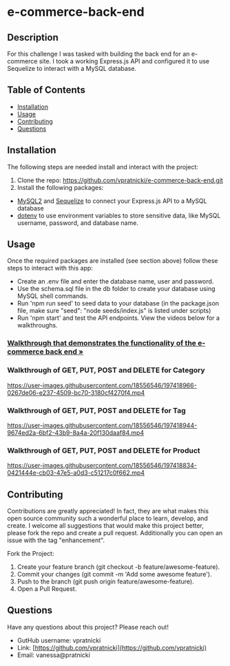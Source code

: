 # e-commerce-back-end

## Description

For this challenge I was tasked with building the back end for an e-commerce site. I took a working Express.js API and configured it to use Sequelize to interact with a MySQL database. 

## Table of Contents

- [Installation](#installation)
- [Usage](#usage)
- [Contributing](#contributing)
- [Questions](#questions)

## Installation

The following steps are needed install and interact with the project: 
1. Clone the repo: https://github.com/vpratnicki/e-commerce-back-end.git
2. Install the following packages: 
- [MySQL2](https://www.npmjs.com/package/mysql2) and [Sequelize](https://www.npmjs.com/package/sequelize) to connect your Express.js API to a MySQL database 
- [dotenv](https://www.npmjs.com/package/dotenv) to use environment variables to store sensitive data, like MySQL username, password, and database name.

## Usage

Once the required packages are installed (see section above) follow these steps to interact with this app:
- Create an .env file and enter the database name, user and password. 
- Use the schema.sql file in the db folder to create your database using MySQL shell commands.
- Run 'npm run seed' to seed data to your database (in the package.json file, make sure "seed": "node seeds/index.js" is listed under scripts)
- Run 'npm start' and test the API endpoints. View the videos below for a walkthroughs.

### [Walkthrough that demonstrates the functionality of the e-commerce back end »](https://watch.screencastify.com/v/RTvIuSTKzEDCYMNxmbd0)

### Walkthrough of GET, PUT, POST and DELETE for Category

https://user-images.githubusercontent.com/18556546/197418966-0267de06-e237-4509-bc70-3180cf4270f4.mp4

### Walkthrough of GET, PUT, POST and DELETE for Tag

https://user-images.githubusercontent.com/18556546/197418944-9674ed2a-6bf2-43b9-8a4a-20f130daaf84.mp4

### Walkthrough of GET, PUT, POST and DELETE for Product

https://user-images.githubusercontent.com/18556546/197418834-0421444e-cb03-47e5-a0d3-c51217c0f662.mp4

## Contributing 

Contributions are greatly appreciated! In fact, they are what makes this open source community such a wonderful place to learn, develop, and create. I welcome all suggestions that would make this project better, please fork the repo and create a pull request. Additionally you can open an issue with the tag "enhancement". 

Fork the Project: 
1. Create your feature branch (git checkout -b feature/awesome-feature).
2. Commit your changes (git commit -m 'Add some awesome feature'). 
3. Push to the branch (git push origin feature/awesome-feature).
4. Open a Pull Request.

## Questions

Have any questions about this project? Please reach out! 

- GutHub username: vpratnicki
- Link: [https://github.com/vpratnicki](https://github.com/vpratnicki)
- Email: vanessa@pratnicki
